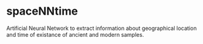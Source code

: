 # spaceNNtime
Artificial Neural Network to extract information about geographical location and time of existance of ancient and modern samples.
